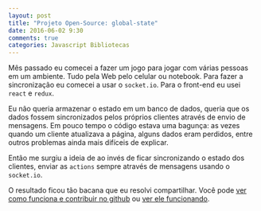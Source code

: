 ```yaml
---
layout: post
title: "Projeto Open-Source: global-state"
date: 2016-06-02 9:30
comments: true
categories: Javascript Bibliotecas
---
```


Mês passado eu comecei a fazer um jogo para jogar com várias pessoas em um ambiente. Tudo pela Web pelo celular ou notebook. Para fazer a sincronização eu comecei a usar o `socket.io`. Para o front-end eu usei `react` e `redux`.

Eu não queria armazenar o estado em um banco de dados, queria que os dados fossem sincronizados pelos próprios clientes através de envio de mensagens. Em pouco tempo o código estava uma bagunça: as vezes quando um cliente atualizava a página, alguns dados eram perdidos, entre outros problemas ainda mais difíceis de explicar.

Então me surgiu a ideia de ao invés de ficar sincronizando o estado dos clientes, enviar as `actions` sempre através de mensagens usando o `socket.io`.

O resultado ficou tão bacana que eu resolvi compartilhar. Você pode [ver como funciona e contribuir no github](https://github.com/lfsmoura/global-state) ou [ver ele funcionando](http://globalstate.herokuapp.com).
